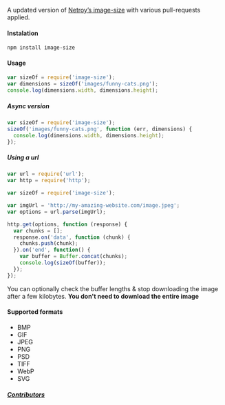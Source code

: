 A updated version of [Netroy’s image-size](https://github.com/netroy/image-size) with various pull-requests applied.

#### Instalation

`npm install image-size`

#### Usage

```javascript
var sizeOf = require('image-size');
var dimensions = sizeOf('images/funny-cats.png');
console.log(dimensions.width, dimensions.height);
```

##### Async version
```javascript
var sizeOf = require('image-size');
sizeOf('images/funny-cats.png', function (err, dimensions) {
  console.log(dimensions.width, dimensions.height);
});
```

##### Using a url
```javascript
var url = require('url');
var http = require('http');

var sizeOf = require('image-size');

var imgUrl = 'http://my-amazing-website.com/image.jpeg';
var options = url.parse(imgUrl);

http.get(options, function (response) {
  var chunks = [];
  response.on('data', function (chunk) {
    chunks.push(chunk);
  }).on('end', function() {
    var buffer = Buffer.concat(chunks);
    console.log(sizeOf(buffer));
  });
});
```
You can optionally check the buffer lengths & stop downloading the image after a few kilobytes.
**You don't need to download the entire image**

#### Supported formats
* BMP
* GIF
* JPEG
* PNG
* PSD
* TIFF
* WebP
* SVG

##### [Contributors](Contributors.md)
